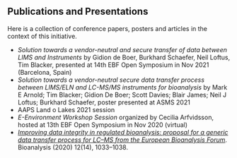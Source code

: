 ## Publications and Presentations

Here is a collection of conference papers, posters and articles in the context of this initiative.

- _Solution towards a vendor-neutral and secure transfer of data between LIMS and Instruments_ by Gidion de Boer, Burkhard Schaefer, Neil Loftus, Tim Blacker, presented at 14th EBF Open Symposium in Nov 2021 (Barcelona, Spain)
- _Solution towards a vendor-neutral secure data transfer process between LIMS/ELN and LC-MS/MS instruments for bioanalysis_ by Mark E Arnold; Tim Blacker; Gidion De Boer; Scott Davies; Blair James; Neil J Loftus; Burkhard Schaefer, poster presented at ASMS 2021
- AAPS Land o Lakes 2021 session
- _E-Environment Workshop Session_ organized by Cecilia Arfvidsson, hosted at 13th EBF Open Symposium in Nov 2020 (virtual)
- [_Improving data integrity in regulated bioanalysis: proposal for a generic data transfer process for LC–MS from the European Bioanalysis Forum_](https://www.future-science.com/doi/10.4155/bio-2020-0156). Bioanalysis (2020) 12(14), 1033–1038.